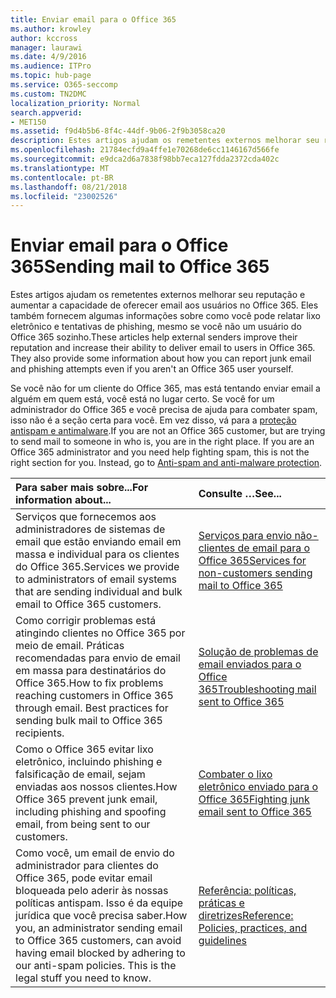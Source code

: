 ```yaml
---
title: Enviar email para o Office 365
ms.author: krowley
author: kccross
manager: laurawi
ms.date: 4/9/2016
ms.audience: ITPro
ms.topic: hub-page
ms.service: O365-seccomp
ms.custom: TN2DMC
localization_priority: Normal
search.appverid:
- MET150
ms.assetid: f9d4b5b6-8f4c-44df-9b06-2f9b3058ca20
description: Estes artigos ajudam os remetentes externos melhorar seu reputação e aumentar a capacidade de oferecer email aos usuários no Office 365. Eles também fornecem algumas informações sobre como você pode relatar lixo eletrônico e tentativas de phishing, mesmo se você não um usuário do Office 365 sozinho.
ms.openlocfilehash: 21784ecfd9a4ffe1e70268de6cc1146167d566fe
ms.sourcegitcommit: e9dca2d6a7838f98bb7eca127fdda2372cda402c
ms.translationtype: MT
ms.contentlocale: pt-BR
ms.lasthandoff: 08/21/2018
ms.locfileid: "23002526"
---
```

# <a name="sending-mail-to-office-365"></a><span data-ttu-id="b96c7-104">Enviar email para o Office 365</span><span class="sxs-lookup"><span data-stu-id="b96c7-104">Sending mail to Office 365</span></span>

<span data-ttu-id="b96c7-p102">Estes artigos ajudam os remetentes externos melhorar seu reputação e aumentar a capacidade de oferecer email aos usuários no Office 365. Eles também fornecem algumas informações sobre como você pode relatar lixo eletrônico e tentativas de phishing, mesmo se você não um usuário do Office 365 sozinho.</span><span class="sxs-lookup"><span data-stu-id="b96c7-p102">These articles help external senders improve their reputation and increase their ability to deliver email to users in Office 365. They also provide some information about how you can report junk email and phishing attempts even if you aren't an Office 365 user yourself.</span></span>
  
<span data-ttu-id="b96c7-p103">Se você não for um cliente do Office 365, mas está tentando enviar email a alguém em quem está, você está no lugar certo. Se você for um administrador do Office 365 e você precisa de ajuda para combater spam, isso não é a seção certa para você. Em vez disso, vá para a [proteção antispam e antimalware](http://technet.microsoft.com/library/93c6c227-7442-4293-b64d-ec8f15c928db.aspx).</span><span class="sxs-lookup"><span data-stu-id="b96c7-p103">If you are not an Office 365 customer, but are trying to send mail to someone in who is, you are in the right place. If you are an Office 365 administrator and you need help fighting spam, this is not the right section for you. Instead, go to [Anti-spam and anti-malware protection](http://technet.microsoft.com/library/93c6c227-7442-4293-b64d-ec8f15c928db.aspx).</span></span>
  
|<span data-ttu-id="b96c7-110">**Para saber mais sobre...**</span><span class="sxs-lookup"><span data-stu-id="b96c7-110">**For information about...**</span></span>|<span data-ttu-id="b96c7-111">**Consulte …**</span><span class="sxs-lookup"><span data-stu-id="b96c7-111">**See...**</span></span>|
|:-----|:-----|
|<span data-ttu-id="b96c7-112">Serviços que fornecemos aos administradores de sistemas de email que estão enviando email em massa e individual para os clientes do Office 365.</span><span class="sxs-lookup"><span data-stu-id="b96c7-112">Services we provide to administrators of email systems that are sending individual and bulk email to Office 365 customers.</span></span>  <br/> |[<span data-ttu-id="b96c7-113">Serviços para envio não-clientes de email para o Office 365</span><span class="sxs-lookup"><span data-stu-id="b96c7-113">Services for non-customers sending mail to Office 365</span></span>](services-for-non-customers.md) <br/> |
|<span data-ttu-id="b96c7-p104">Como corrigir problemas está atingindo clientes no Office 365 por meio de email. Práticas recomendadas para envio de email em massa para destinatários do Office 365.</span><span class="sxs-lookup"><span data-stu-id="b96c7-p104">How to fix problems reaching customers in Office 365 through email. Best practices for sending bulk mail to Office 365 recipients.</span></span>  <br/> |[<span data-ttu-id="b96c7-116">Solução de problemas de email enviados para o Office 365</span><span class="sxs-lookup"><span data-stu-id="b96c7-116">Troubleshooting mail sent to Office 365</span></span>](troubleshooting-mail-sent-to-office-365.md) <br/> |
|<span data-ttu-id="b96c7-117">Como o Office 365 evitar lixo eletrônico, incluindo phishing e falsificação de email, sejam enviadas aos nossos clientes.</span><span class="sxs-lookup"><span data-stu-id="b96c7-117">How Office 365 prevent junk email, including phishing and spoofing email, from being sent to our customers.</span></span>  <br/> |[<span data-ttu-id="b96c7-118">Combater o lixo eletrônico enviado para o Office 365</span><span class="sxs-lookup"><span data-stu-id="b96c7-118">Fighting junk email sent to Office 365</span></span>](fighting-junk-email.md) <br/> |
|<span data-ttu-id="b96c7-p105">Como você, um email de envio do administrador para clientes do Office 365, pode evitar email bloqueada pelo aderir às nossas políticas antispam. Isso é da equipe jurídica que você precisa saber.</span><span class="sxs-lookup"><span data-stu-id="b96c7-p105">How you, an administrator sending email to Office 365 customers, can avoid having email blocked by adhering to our anti-spam policies. This is the legal stuff you need to know.</span></span>  <br/> |[<span data-ttu-id="b96c7-121">Referência: políticas, práticas e diretrizes</span><span class="sxs-lookup"><span data-stu-id="b96c7-121">Reference: Policies, practices, and guidelines</span></span>](reference-policies-practices-and-guidelines.md) <br/> |
   

